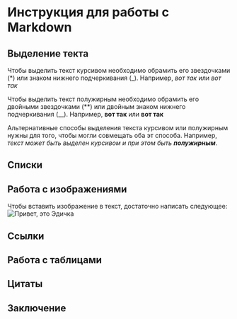 # Инструкция для работы с Markdown

## Выделение текта

Чтобы выделить текст курсивом необходимо обрамить его звездочками (*) или знаком нижнего подчеркивания (_). Например, *вот так* или _вот так_

Чтобы выделить текст полужирным необходимо обрамить его двойными звездочками (**) или двойным знаком нижнего подчеркивания (__). Например, **вот так** или __вот так__

Альтернативные способы выделения текста курсивом или полужирным нужны для того, чтобы могли совмещать оба эт способа. Например, _текст может быть выделен курсивом и при этом быть **полужирным**_.

## Списки

## Работа с изображениями 

Чтобы вставить изображение в текст, достаточно написать следующее:
![Привет, это Эдичка](ALF04632.jpg)

## Ссылки

## Работа с таблицами

## Цитаты

## Заключение
